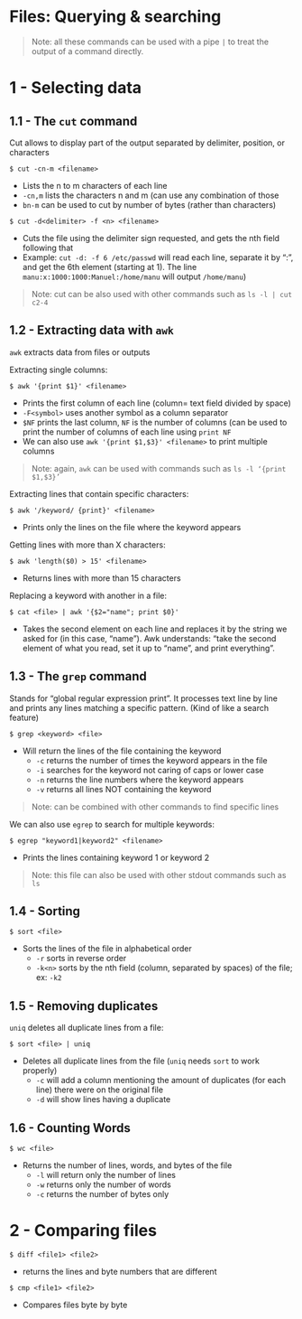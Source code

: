 # Files: Querying & searching


> Note: all these commands can be used  with a pipe `|` to treat the output of a command directly.  

# 1 - Selecting data
## 1.1 - The `cut` command
Cut allows to display part of the output separated by delimiter, position, or characters
```
$ cut -cn-m <filename> 
```
* Lists the n to m characters of each line
* `-cn,m` lists the characters n and m (can use any combination of those
* `bn-m` can be used to cut by number of bytes (rather than characters)

```
$ cut -d<delimiter> -f <n> <filename> 
```
* Cuts the file using the delimiter sign requested, and gets the nth field following that 
* Example: `cut -d: -f 6 /etc/passwd`  will read each line, separate it by “:”, and get the 6th element (starting at 1). The line `manu:x:1000:1000:Manuel:/home/manu` will output `/home/manu`)

> Note: cut can be also used with other commands such as `ls -l | cut c2-4`  

## 1.2 - Extracting data with `awk`
`awk` extracts data from files or outputs

Extracting single columns:
```
$ awk '{print $1}' <filename>
```
* Prints the first column of each line (column= text field divided by space)
* `-F<symbol>` uses another symbol as a column separator
*  `$NF` prints the last column, `NF` is the number of columns (can be used to print the number of columns of each line using `print NF`
* We can also use `awk '{print $1,$3}' <filename>` to print multiple columns

> Note: again, `awk` can be used with commands such as `ls -l ‘{print $1,$3}’`  


Extracting lines that contain specific characters:
```
$ awk '/keyword/ {print}' <filename>
```
* Prints only the lines on the file where the keyword appears

Getting lines with more than X characters:
```
$ awk 'length($0) > 15' <filename>
```
* Returns lines with more than 15 characters

Replacing a keyword with another in a file:
```
$ cat <file> | awk '{$2="name"; print $0}'
```
* Takes the second element on each line and replaces it by the string we asked for (in this case, “name”). Awk understands: “take the second element of what you read, set it up to “name”, and print everything”.

## 1.3 - The `grep` command
Stands for “global regular expression print”. It processes text line by line and prints any lines matching a specific pattern. (Kind of like a search feature)

```
$ grep <keyword> <file>
```
* Will return the lines of the file containing the keyword
	* `-c` returns the number of times the keyword appears in the file
	* `-i`  searches for the keyword not caring of caps or lower case
	* `-n` returns the line numbers where the keyword appears
	* `-v` returns all lines NOT containing the keyword

> Note: can be combined with other commands to find specific lines  

We can also use `egrep` to search for multiple keywords:
```
$ egrep "keyword1|keyword2" <filename>
```
* Prints the lines containing keyword 1 or keyword 2

> Note: this file can also be used with other stdout commands such as `ls`  

## 1.4 - Sorting
```
$ sort <file>
```
* Sorts the lines of the file in alphabetical order
	* `-r` sorts in reverse order
	* `-k<n>` sorts by the nth field (column, separated by spaces) of the file; ex: `-k2`

## 1.5 - Removing duplicates
`uniq` deletes all duplicate lines from a file:
```
$ sort <file> | uniq
```
* Deletes all duplicate lines from the file (`uniq` needs `sort` to work properly)
	* `-c` will add a column mentioning the amount of duplicates (for each line) there were on the original file
	* `-d` will show lines having a duplicate

## 1.6 - Counting Words
```
$ wc <file>
```
* Returns the number of lines, words, and bytes of the file
	* `-l` will return only the number of lines
	* `-w` returns only the number of words
	* `-c` returns the number of bytes only

# 2 - Comparing files
```
$ diff <file1> <file2>
```
* returns the lines and byte numbers that are different

```
$ cmp <file1> <file2>
```
* Compares files byte by byte
